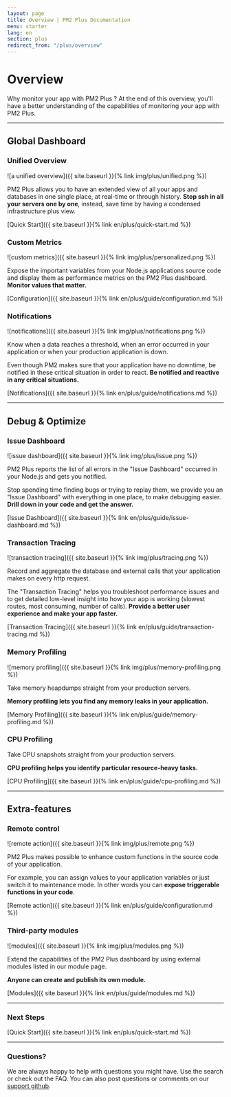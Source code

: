 ```yaml
---
layout: page
title: Overview | PM2 Plus Documentation
menu: starter
lang: en
section: plus
redirect_from: "/plus/overview"
---
```


# Overview

Why monitor your app with PM2 Plus ? At the end of this overview, you'll have a better understanding of the capabilities of monitoring your app with PM2 Plus.

---

## Global Dashboard

### Unified Overview

![a unified overview]({{ site.baseurl }}{% link img/plus/unified.png %})

PM2 Plus allows you to have an extended view of all your apps and databases in one single place, at real-time or through history. **Stop ssh in all your servers one by one**, instead, save time by having a condensed infrastructure plus view.

[Quick Start]({{ site.baseurl }}{% link en/plus/quick-start.md %})

### Custom Metrics

![custom metrics]({{ site.baseurl }}{% link img/plus/personalized.png %})

Expose the important variables from your Node.js applications source code and display them as performance metrics on the PM2 Plus dashboard. **Monitor values that matter.**

[Configuration]({{ site.baseurl }}{% link en/plus/guide/configuration.md %})

### Notifications

![notifications]({{ site.baseurl }}{% link img/plus/notifications.png %})

Know when a data reaches a threshold, when an error occurred in your application or when your production application is down.

Even though PM2 makes sure that your application have no downtime, be notified in these critical situation in order to react. **Be notified and reactive in any critical situations.**

[Notifications]({{ site.baseurl }}{% link en/plus/guide/notifications.md %})

---

## Debug & Optimize

### Issue Dashboard

![issue dashboard]({{ site.baseurl }}{% link img/plus/issue.png %})

PM2 Plus reports the list of all errors in the "Issue Dashboard" occurred in your Node.js and gets you notified.

Stop spending time finding bugs or trying to replay them, we provide you an "Issue Dashboard" with everything in one place, to make debugging easier. **Drill down in your code and get the answer.**

[Issue Dashboard]({{ site.baseurl }}{% link en/plus/guide/issue-dashboard.md %})

### Transaction Tracing

![transaction tracing]({{ site.baseurl }}{% link img/plus/tracing.png %})

Record and aggregate the database and external calls that your application makes on every http request.

The "Transaction Tracing" helps you troubleshoot performance issues and to get detailed low-level insight into how your app is working (slowest routes, most consuming, number of calls). **Provide a better user experience and make your app faster.**

[Transaction Tracing]({{ site.baseurl }}{% link en/plus/guide/transaction-tracing.md %})

### Memory Profiling

![memory profiling]({{ site.baseurl }}{% link img/plus/memory-profiling.png %})

Take memory heapdumps straight from your production servers.

**Memory profiling lets you find any memory leaks in your application.**

[Memory Profiling]({{ site.baseurl }}{% link en/plus/guide/memory-profiling.md %})

### CPU Profiling

Take CPU snapshots straight from your production servers.

**CPU profiling helps you identify particular resource-heavy tasks.**

[CPU Profiling]({{ site.baseurl }}{% link en/plus/guide/cpu-profiling.md %})

---

## Extra-features

### Remote control

![remote action]({{ site.baseurl }}{% link img/plus/remote.png %})

PM2 Plus makes possible to enhance custom functions in the source code of your application.

For example, you can assign values to your application variables or just switch it to maintenance mode. In other words you can **expose triggerable functions in your code**.

[Remote action]({{ site.baseurl }}{% link en/plus/guide/configuration.md %})

### Third-party modules

![modules]({{ site.baseurl }}{% link img/plus/modules.png %})

Extend the capabilities of the PM2 Plus dashboard by using external modules listed in our module page.

**Anyone can create and publish its own module.**

[Modules]({{ site.baseurl }}{% link en/plus/guide/modules.md %})


---

### Next Steps

[Quick Start]({{ site.baseurl }}{% link en/plus/quick-start.md %})

---

### Questions?

We are always happy to help with questions you might have. Use the search or check out the FAQ. You can also post questions or comments on our [support github](https://github.com/keymetrics/keymetrics-support/issues).


